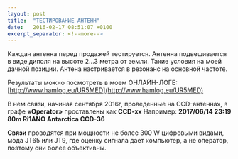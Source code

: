 ```yaml
---
layout: post
title:  "ТЕСТИРОВАНИЕ АНТЕНН"
date:   2016-02-17 08:51:07 +0100
excerpt_separator: <!--more-->
---
```


Каждая антенна перед продажей тестируется.
Антенна подвешивается в виде диполя на высоте 2...3 метра от земли. 
Такие условия на моей дачной позиции.
Антена настривается в резонанс на основной частоте. 

Результаты можно посмотреть в моем ОНЛАЙН-ЛОГЕ: 
[http://www.hamlog.eu/UR5MED](http://www.hamlog.eu/UR5MED)

В нем связи, начиная сентября 2016г, проведенные на CCD-антеннах, в графе **«Operator»** проставлены как **CCD-xx**
Например:
**2017/06/14 23:19 80m Ri1ANO Antarctica CCD-36**

**Связи** проводятся при мощности не более 300 W цифровыми видами, мода JT65 или JT9, где оценку сигнала дает компьютер, а не оператор, поэтому они более объективны.
